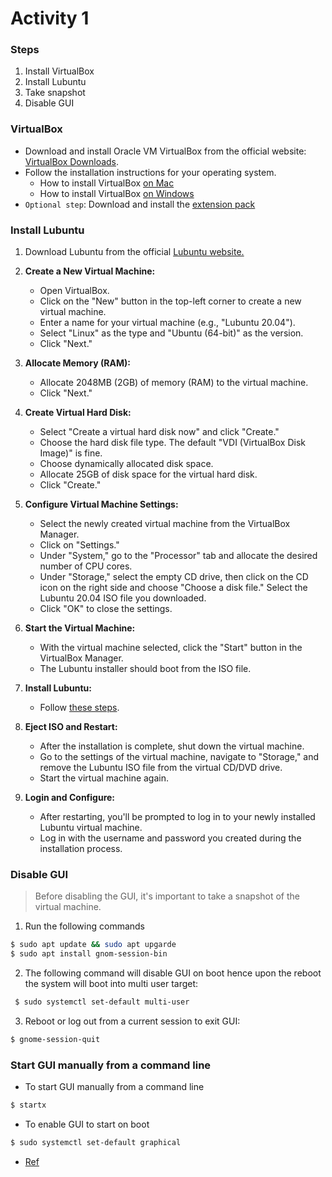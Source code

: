# Activity 1

### Steps 

1. Install VirtualBox
2. Install Lubuntu
3. Take snapshot
4. Disable GUI

### VirtualBox

- Download and install Oracle VM VirtualBox from the official website: [VirtualBox Downloads](https://www.virtualbox.org/).
- Follow the installation instructions for your operating system.
  - How to install VirtualBox [on Mac](https://cs.hofstra.edu/docs/pages/guides/vbox_mac.html)
  - How to install VirtualBox [on Windows](https://cs.hofstra.edu/docs/pages/guides/vbox_windows.html)
- `Optional step`: Download and install the [extension pack](https://www.virtualbox.org/)

### Install Lubuntu

1. Download Lubuntu from the official [Lubuntu website.](https://lubuntu.me/)

2. **Create a New Virtual Machine:**
   - Open VirtualBox.
   - Click on the "New" button in the top-left corner to create a new virtual machine.
   - Enter a name for your virtual machine (e.g., "Lubuntu 20.04").
   - Select "Linux" as the type and "Ubuntu (64-bit)" as the version.
   - Click "Next."

3. **Allocate Memory (RAM):**
   - Allocate 2048MB (2GB) of memory (RAM) to the virtual machine.
   - Click "Next."

4. **Create Virtual Hard Disk:**
   - Select "Create a virtual hard disk now" and click "Create."
   - Choose the hard disk file type. The default "VDI (VirtualBox Disk Image)" is fine.
   - Choose dynamically allocated disk space.
   - Allocate 25GB of disk space for the virtual hard disk.
   - Click "Create."

5. **Configure Virtual Machine Settings:**
   - Select the newly created virtual machine from the VirtualBox Manager.
   - Click on "Settings."
   - Under "System," go to the "Processor" tab and allocate the desired number of CPU cores.
   - Under "Storage," select the empty CD drive, then click on the CD icon on the right side and choose "Choose a disk file." Select the Lubuntu 20.04 ISO file you downloaded.
   - Click "OK" to close the settings.

6. **Start the Virtual Machine:**
   - With the virtual machine selected, click the "Start" button in the VirtualBox Manager.
   - The Lubuntu installer should boot from the ISO file.

7. **Install Lubuntu:**
   - Follow [these steps](https://www.tecmint.com/install-lubuntu/). 

8. **Eject ISO and Restart:**
   - After the installation is complete, shut down the virtual machine.
   - Go to the settings of the virtual machine, navigate to "Storage," and remove the Lubuntu ISO file from the virtual CD/DVD drive.
   - Start the virtual machine again.

9. **Login and Configure:**
    - After restarting, you'll be prompted to log in to your newly installed Lubuntu virtual machine.
    - Log in with the username and password you created during the installation process.


### Disable GUI

> Before disabling the GUI, it's important to take a snapshot of the virtual machine.

1. Run the following commands
```bash
$ sudo apt update && sudo apt upgarde
$ sudo apt install gnom-session-bin

```

2. The following command will disable GUI on boot hence upon the reboot the system will boot into multi user target:
```bash
 $ sudo systemctl set-default multi-user
```
3. Reboot or log out from a current session to exit GUI:
```bash
$ gnome-session-quit
```

### Start GUI manually from a command line

- To start GUI manually from a command line
```bash
$ startx
``` 

- To enable GUI to start on boot
```bash
$ sudo systemctl set-default graphical
```

<!-- - (For Gnome) To start GUI manually from a command line
```bash
$ sudo systemctl start gdm3
``` -->

- [Ref](https://linuxconfig.org/how-to-disable-enable-gui-on-boot-in-ubuntu-20-04-focal-fossa-linux-desktop)

